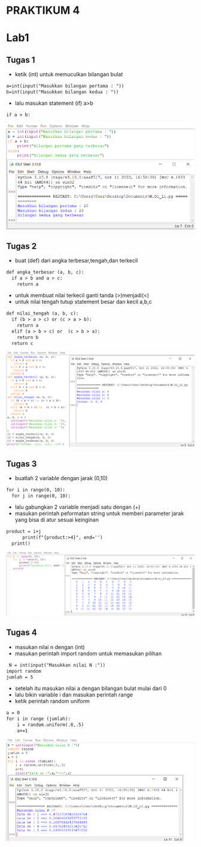 # PRAKTIKUM 4
# Lab1
## Tugas 1
- ketik (int) untuk memuculkan bilangan bulat
```
a=int(input("Masukkan bilangan pertama : "))
b=int(input("Masukkan bilangan kedua : "))
```
- lalu masukan statement (if) a>b
```
if a > b:
```
![gambar](gambar/gam1.png)

## Tugas 2
- buat (def) dari angka terbesar,tengah,dan terkecil
```
def angka_terbesar (a, b, c):
  if a > b and a > c:
    return a
```
- untuk membuat nilai terkecil ganti tanda (>)menjadi(<)
- untuk nilai tengah tutup statement besar dan kecil a,b,c
```
def nilai_tengah (a, b, c):
  if (b > a > c) or (c > a > b):
    return a
  elif (a > b > c) or  (c > b > a):
    return b
  return c
  ```
  ![gambar](gambar/gam2.png)
  
  ## Tugas 3
  
  - buatlah 2 variable dengan jarak (0,10)
  ```
  for i in range(0, 10):
    for j in range(0, 10):
  ```
  - lalu gabungkan 2 variable menjadi satu dengan (+)
  - masukan perintah peformatan string untuk memberi parameter jarak yang bisa di atur sesuai keinginan
  ```
  product = i+j
        print(f"{product:>4}", end='')
    print()
  ```
  ![gambar](gambar/gam3.png)
  
  ## Tugas 4
  - masukan nilai n dengan (int) 
  - masukan perintah import random untuk memasukan pilihan 
 ```
  N = int(input("Masukkan nilai N :"))
import random
jumlah = 5
```
- setelah itu masukan nilai a dengan bilangan bulat mulai dari 0
- lalu bikin variable i dan masukan perintah range 
- ketik perintah random uniform
```
a = 0
for i in range (jumlah):
    i = random.uniform(.0,.5)
    a+=1
```
![gambar](gambar/gam4.png)
